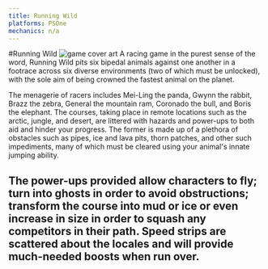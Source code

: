 ```yaml
---
title: Running Wild
platforms: PSOne
mechanics: n/a
---
```

#Running Wild
![game cover art](//images.igdb.com/igdb/image/upload/t_thumb/gtzvs0ikqbq5ujm04ilp.jpg "Logo Title Text 1")
A racing game in the purest sense of the word, Running Wild pits six bipedal animals against one another in a footrace across six diverse environments (two of which must be unlocked), with the sole aim of being crowned the fastest animal on the planet. 
 
The menagerie of racers includes Mei-Ling the panda, Gwynn the rabbit, Brazz the zebra, General the mountain ram, Coronado the bull, and Boris the elephant. The courses, taking place in remote locations such as the arctic, jungle, and desert, are littered with hazards and power-ups to both aid and hinder your progress. The former is made up of a plethora of obstacles such as pipes, ice and lava pits, thorn patches, and other such impediments, many of which must be cleared using your animal's innate jumping ability. 
 
The power-ups provided allow characters to fly; turn into ghosts in order to avoid obstructions; transform the course into mud or ice or even increase in size in order to squash any competitors in their path. Speed strips are scattered about the locales and will provide much-needed boosts when run over.
-
